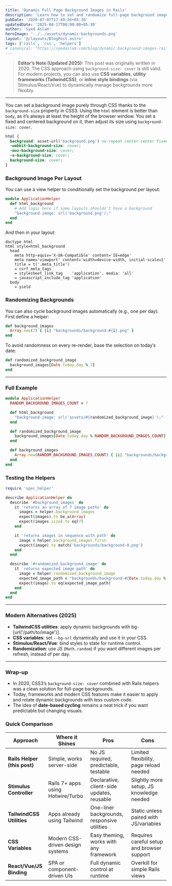 ```yaml
---
title: 'Dynamic Full Page Background Images in Rails'
description: 'Learn how to set and randomize full-page background images in a Rails app using CSS3 and simple view helpers.'
pubDate: '2020-07-07T17:49:26+05:30'
updatedDate: '2025-08-17T00:00:00+05:30'
author: 'Syed Aslam'
heroImage: '../../assets/dynamic-backgrounds.png'
layout: '@/layouts/BlogPost.astro'
tags: ['rails', 'css', 'helpers']
# canonical: "https://syedaslam.com/blog/dynamic-background-images-rails/"
---
```


> **Editor’s Note (Updated 2025):**
> This post was originally written in 2020. The CSS approach using `background-size: cover` is still valid.
> For modern projects, you can also use **CSS variables**, **utility frameworks (TailwindCSS)**, or **inline style bindings** (via Stimulus/React/Vue) to dynamically manage backgrounds more flexibly.

---

You can set a background image purely through CSS thanks to the `background-size` property in CSS3. Using the `html` element is better than `body`, as it’s always at least the height of the browser window. You set a fixed and centered background on it, then adjust its size using `background-size: cover`.

```css
html {
  background: asset-url('background.png') no-repeat center center fixed;
  -webkit-background-size: cover;
  -moz-background-size: cover;
  -o-background-size: cover;
  background-size: cover;
}
```

### Background Image Per Layout

You can use a view helper to conditionally set the background per layout:

```ruby
module ApplicationHelper
  def html_background
    # Add logic here if some layouts shouldn’t have a background
    "background-image: url('background.png');"
  end
end
```

And then in your layout:

```haml
doctype html
html style=html_background
  head
    meta http-equiv='X-UA-Compatible' content='IE=edge'
    meta name='viewport' content='width=device-width, initial-scale=1'
    title = t('.meta_title')
    = csrf_meta_tags
    = stylesheet_link_tag    'application', media: 'all'
    = javascript_include_tag 'application'
  body
    = yield

```

### Randomizing Backgrounds

You can also cycle background images automatically (e.g., one per day). First define a helper:

```ruby
def background_images
  Array.new(7) { |i| "backgrounds/background-#{i}.png" }
end
```

To avoid randomness on every re-render, base the selection on today’s date:

```ruby
def randomized_background_image
  background_images[Date.today.day % 7]
end
```

---

### Full Example

```ruby
module ApplicationHelper
  RANDOM_BACKGROUND_IMAGES_COUNT = 7

  def html_background
    "background-image: url('assets/#{randomized_background_image}');"
  end

  def randomized_background_image
    background_images[Date.today.day % RANDOM_BACKGROUND_IMAGES_COUNT]
  end

  def background_images
    Array.new(RANDOM_BACKGROUND_IMAGES_COUNT) { |i| "backgrounds/background-#{i}.png" }
  end
end
```

### Testing the Helpers

```ruby
require 'spec_helper'

describe ApplicationHelper do
  describe '#background_images' do
    it 'returns an array of 7 image paths' do
      images = helper.background_images
      expect(images).to be_a(Array)
      expect(images.size).to eq(7)
    end

    it 'returns images in sequence with path' do
      image = helper.background_images.first
      expect(image).to match('backgrounds/background-0.png')
    end
  end

  describe '#randomized_background_image' do
    it 'returns expected image path' do
      image = helper.randomized_background_image
      expected_image_path = "backgrounds/background-#{Date.today.day % 7}.png"
      expect(image).to eq(expected_image_path)
    end
  end
end
```

---

### Modern Alternatives (2025)

- **TailwindCSS utilities**: apply dynamic backgrounds with bg-[url('/path/to/image')].
- **CSS variables**: set `--bg-url` dynamically and use it in your CSS.
- **Stimulus/React/Vue**: bind styles to state for runtime control.
- **Randomization**: use JS (`Math.random`) if you want different images per refresh, instead of per day.

---

### Wrap-up

- In 2020, CSS3’s `background-size: cover` combined with Rails helpers was a clean solution for full-page backgrounds.
- Today, frameworks and modern CSS features make it easier to apply and rotate dynamic backgrounds with less custom code.
- The idea of **date-based cycling** remains a neat trick if you want predictable but changing visuals.

### Quick Comparison

| Approach                     | Where it Shines                   | Pros                                        | Cons                                       |
| ---------------------------- | --------------------------------- | ------------------------------------------- | ------------------------------------------ |
| **Rails Helper (this post)** | Simple, works server-side         | No JS required, predictable, testable       | Limited flexibility, page reload needed    |
| **Stimulus Controller**      | Rails 7+ apps using Hotwire/Turbo | Declarative, client-side updates, reusable  | Slightly more setup, JS knowledge needed   |
| **TailwindCSS Utilities**    | Apps already using Tailwind       | One-liner backgrounds, responsive utilities | Static unless paired with JS/variables     |
| **CSS Variables**            | Modern CSS-driven design systems  | Easy theming, works with any framework      | Requires careful setup and browser support |
| **React/Vue/JS Binding**     | SPA or component-driven UIs       | Full dynamic control at runtime             | Overkill for simple Rails views            |
